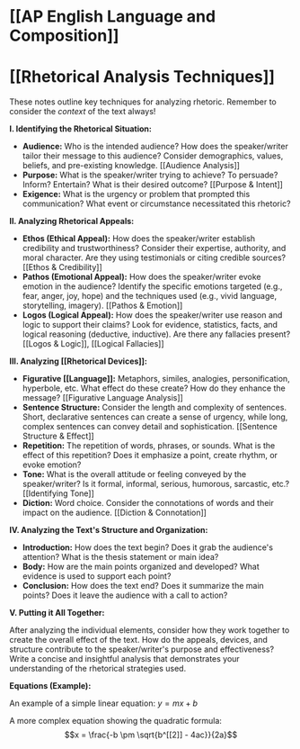 # [[AP English Language and Composition]]
# [[Rhetorical Analysis Techniques]]

These notes outline key techniques for analyzing rhetoric.  Remember to consider the *context* of the text always!

**I.  Identifying the Rhetorical Situation:**

* **Audience:**  Who is the intended audience? How does the speaker/writer tailor their message to this audience?  Consider demographics, values, beliefs, and pre-existing knowledge. [[Audience Analysis]]
* **Purpose:** What is the speaker/writer trying to achieve?  To persuade? Inform? Entertain?  What is their desired outcome? [[Purpose & Intent]]
* **Exigence:** What is the urgency or problem that prompted this communication? What event or circumstance necessitated this rhetoric?

**II. Analyzing Rhetorical Appeals:**

* **Ethos (Ethical Appeal):**  How does the speaker/writer establish credibility and trustworthiness? Consider their expertise, authority, and moral character.  Are they using testimonials or citing credible sources? [[Ethos & Credibility]]
* **Pathos (Emotional Appeal):** How does the speaker/writer evoke emotion in the audience?  Identify the specific emotions targeted (e.g., fear, anger, joy, hope) and the techniques used (e.g., vivid language, storytelling, imagery). [[Pathos & Emotion]]
* **Logos (Logical Appeal):** How does the speaker/writer use reason and logic to support their claims?  Look for evidence, statistics, facts, and logical reasoning (deductive, inductive).  Are there any fallacies present?  [[Logos & Logic]], [[Logical Fallacies]]

**III. Analyzing [[Rhetorical Devices]]:**

* **Figurative [[Language]]:** Metaphors, similes, analogies, personification, hyperbole, etc.  What effect do these create? How do they enhance the message? [[Figurative Language Analysis]]
* **Sentence Structure:** Consider the length and complexity of sentences.  Short, declarative sentences can create a sense of urgency, while long, complex sentences can convey detail and sophistication.  [[Sentence Structure & Effect]]
* **Repetition:**  The repetition of words, phrases, or sounds.  What is the effect of this repetition? Does it emphasize a point, create rhythm, or evoke emotion?
* **Tone:** What is the overall attitude or feeling conveyed by the speaker/writer?  Is it formal, informal, serious, humorous, sarcastic, etc.? [[Identifying Tone]]
* **Diction:** Word choice.  Consider the connotations of words and their impact on the audience. [[Diction & Connotation]]

**IV.  Analyzing the Text's Structure and Organization:**

* **Introduction:** How does the text begin?  Does it grab the audience's attention?  What is the thesis statement or main idea?
* **Body:** How are the main points organized and developed?  What evidence is used to support each point?
* **Conclusion:** How does the text end?  Does it summarize the main points?  Does it leave the audience with a call to action?

**V.  Putting it All Together:**

After analyzing the individual elements, consider how they work together to create the overall effect of the text.  How do the appeals, devices, and structure contribute to the speaker/writer's purpose and effectiveness?  Write a concise and insightful analysis that demonstrates your understanding of the rhetorical strategies used.

**Equations (Example):**

An example of a simple linear equation: $y = mx + b$

A more complex equation showing the quadratic formula:  $$x = \frac{-b \pm \sqrt{b^[[2]] - 4ac}}{2a}$$

